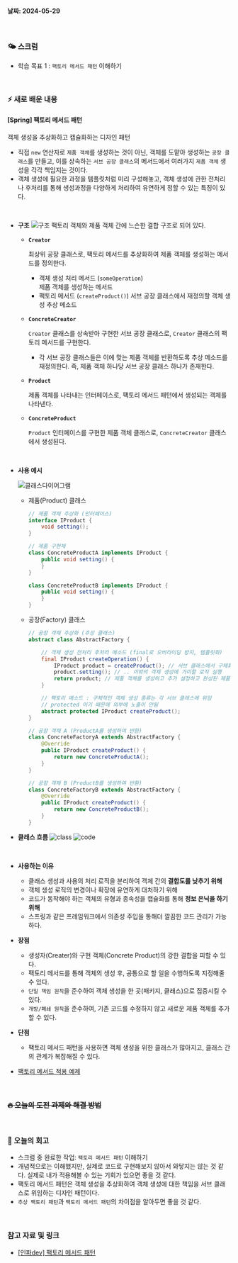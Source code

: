 #### 날짜: 2024-05-29

<br/>

### 🌤️ 스크럼

-   학습 목표 1 : `팩토리 메서드 패턴` 이해하기

<br/>

### ⚡️ 새로 배운 내용

#### [Spring] 팩토리 메서드 패턴

객체 생성을 추상화하고 캡슐화하는 디자인 패턴

-   직접 `new` 연산자로 `제품 객체`를 생성하는 것이 아닌, 객체를 도맡아 생성하는 `공장 클래스`를 만들고, 이를 상속하는 `서브 공장 클래스`의 메서드에서 여러가지 `제품 객체` 생성을 각각 책임지는 것이다.
-   객체 생성에 필요한 과정을 템플릿처럼 미리 구성해놓고, 객체 생성에 관한 전처리나 후처리를 통해 생성과정을 다양하게 처리하여 유연하게 정할 수 있는 특징이 있다.

<br/>

-   **구조**
    ![구조](img/20240612_1.png)
    팩토리 객체와 제품 객체 간에 느슨한 결합 구조로 되어 있다.

    -   **`Creator`**

        최상위 공장 클래스로, 팩토리 메서드를 추상화하여 제품 객체를 생성하는 메서드를 정의한다.

        -   객체 생성 처리 메서드 (`someOperation`)  
            제품 객체를 생성하는 메서드
        -   팩토리 메서드 (`createProduct()`)
            서브 공장 클래스에서 재정의할 객체 생성 추상 메소드

    -   **`ConcreteCreator`**

        `Creator` 클래스를 상속받아 구현한 서브 공장 클래스로, `Creator` 클래스의 팩토리 메서드를 구현한다.

        -   각 서브 공장 클래스들은 이에 맞는 제품 객체를 반환하도록 추상 메소드를 재정의한다. 즉, 제품 객체 하나당 서브 공장 클래스 하나가 존재한다.

    -   **`Product`**

        제품 객체를 나타내는 인터페이스로, 팩토리 메서드 패턴에서 생성되는 객체를 나타낸다.

    -   **`ConcreteProduct`**

        `Product` 인터페이스를 구현한 제품 객체 클래스로, `ConcreteCreator` 클래스에서 생성된다.

<br/>

-   **사용 예시**

    ![클래스다이어그램](img/20240612_2.png)

    -   제품(Product) 클래스

        ```java
        // 제품 객체 추상화 (인터페이스)
        interface IProduct {
            void setting();
        }

        // 제품 구현체
        class ConcreteProductA implements IProduct {
            public void setting() {
            }
        }

        class ConcreteProductB implements IProduct {
            public void setting() {
            }
        }
        ```

    -   공장(Factory) 클래스

        ```java
        // 공장 객체 추상화 (추상 클래스)
        abstract class AbstractFactory {

            // 객체 생성 전처리 후처리 메소드 (final로 오버라이딩 방지, 템플릿화)
            final IProduct createOperation() {
                IProduct product = createProduct(); // 서브 클래스에서 구체화한 팩토리 메서드 실행
                product.setting(); // .. 이밖의 객체 생성에 가미할 로직 실행
                return product; // 제품 객체를 생성하고 추가 설정하고 완성된 제품을 반환
            }

            // 팩토리 메소드 : 구체적인 객체 생성 종류는 각 서브 클래스에 위임
            // protected 이기 때문에 외부에 노출이 안됨
            abstract protected IProduct createProduct();
        }

        // 공장 객체 A (ProductA를 생성하여 반환)
        class ConcreteFactoryA extends AbstractFactory {
            @Override
            public IProduct createProduct() {
                return new ConcreteProductA();
            }
        }

        // 공장 객체 B (ProductB를 생성하여 반환)
        class ConcreteFactoryB extends AbstractFactory {
            @Override
            public IProduct createProduct() {
                return new ConcreteProductB();
            }
        }
        ```

-   **클래스 흐름**
    ![class](img/20240612_3.png)
    ![code](img/20240612_4.png)

<br/>

-   **사용하는 이유**

    -   클래스 생성과 사용의 처리 로직을 분리하여 객체 간의 **결합도를 낮추기 위해**
    -   객체 생성 로직의 변경이나 확장에 유연하게 대처하기 위해
    -   코드가 동작해야 하는 객체의 유형과 종속성을 캡슐화를 통해 **정보 은닉을 하기 위해**
    -   스프링과 같은 프레임워크에서 의존성 주입을 통해더 깔끔한 코드 관리가 가능하다.

-   **장점**

    -   생성자(Creater)와 구현 객체(Concrete Product)의 강한 결합을 피할 수 있다.
    -   팩토리 메서드를 통해 객체의 생성 후, 공통으로 할 일을 수행하도록 지정해줄 수 있다.
    -   `단일 책임 원칙`을 준수하여 객체 생성을 한 곳(패키지, 클래스)으로 집중시킬 수 있다.
    -   `개방/폐쇄 원칙`을 준수하여, 기존 코드를 수정하지 않고 새로운 제품 객체를 추가할 수 있다.

-   **단점**

    -   팩토리 메서드 패턴을 사용하면 객체 생성을 위한 클래스가 많아지고, 클래스 간의 관계가 복잡해질 수 있다.

-   [팩토리 메서드 적용 예제](https://inpa.tistory.com/entry/GOF-%F0%9F%92%A0-%ED%8C%A9%ED%86%A0%EB%A6%AC-%EB%A9%94%EC%84%9C%EB%93%9CFactory-Method-%ED%8C%A8%ED%84%B4-%EC%A0%9C%EB%8C%80%EB%A1%9C-%EB%B0%B0%EC%9B%8C%EB%B3%B4%EC%9E%90#%EC%98%88%EC%A0%9C%EB%A5%BC_%ED%86%B5%ED%95%B4_%EC%95%8C%EC%95%84%EB%B3%B4%EB%8A%94_factory_method_%ED%8C%A8%ED%84%B4)

<br/>

### ~~🔥 오늘의 도전 과제와 해결 방법~~

<br/>

### 🤔 오늘의 회고

-   스크럼 중 완료한 작업: `팩토리 메서드 패턴` 이해하기
-   개념적으로는 이해했지만, 실제로 코드로 구현해보지 않아서 와닿지는 않는 것 같다. 실제로 내가 적용해볼 수 있는 기회가 있으면 좋을 것 같다.
-   팩토리 메서드 패턴은 객체 생성을 추상화하여 객체 생성에 대한 책임을 서브 클래스로 위임하는 디자인 패턴이다.
-   `추상 팩토리 패턴`과 `팩토리 메서드 패턴`의 차이점을 알아두면 좋을 것 같다.

<br/>

### 참고 자료 및 링크

-   [[인파dev] 팩토리 메서드 패턴](https://inpa.tistory.com/entry/GOF-%F0%9F%92%A0-%ED%8C%A9%ED%86%A0%EB%A6%AC-%EB%A9%94%EC%84%9C%EB%93%9CFactory-Method-%ED%8C%A8%ED%84%B4-%EC%A0%9C%EB%8C%80%EB%A1%9C-%EB%B0%B0%EC%9B%8C%EB%B3%B4%EC%9E%90)
